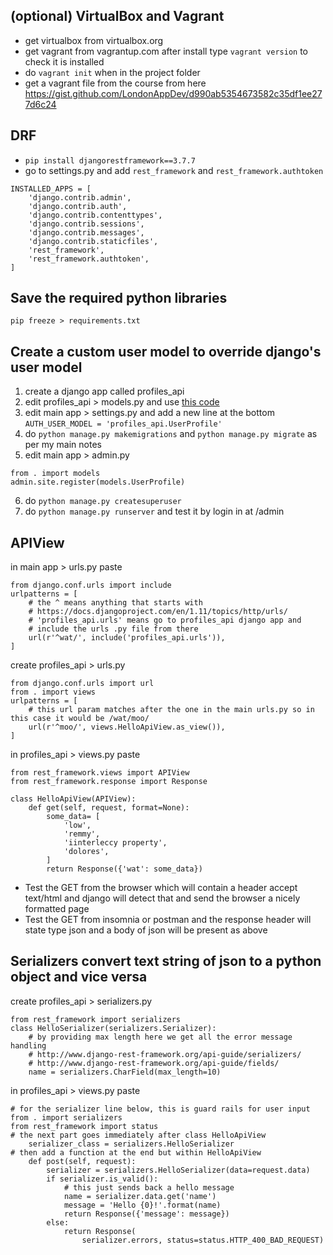 

## (optional) VirtualBox and Vagrant

- get virtualbox from virtualbox.org
- get vagrant from vagrantup.com
  after install type `vagrant version` to check it is installed
- do `vagrant init` when in the project folder
- get a vagrant file from the course from here https://gist.github.com/LondonAppDev/d990ab5354673582c35df1ee277d6c24



## DRF

- `pip install djangorestframework==3.7.7`
- go to settings.py and add `rest_framework` and `rest_framework.authtoken`


```
INSTALLED_APPS = [
    'django.contrib.admin',
    'django.contrib.auth',
    'django.contrib.contenttypes',
    'django.contrib.sessions',
    'django.contrib.messages',
    'django.contrib.staticfiles',
    'rest_framework',
    'rest_framework.authtoken',
]
```

## Save the required python libraries

`pip freeze > requirements.txt`

## Create a custom user model to override django's user model
1. create a django app called profiles_api
2. edit profiles_api > models.py   and use [this code](../profiles_api/models.py) 
3. edit main app > settings.py and add a new line at the bottom 
    `AUTH_USER_MODEL = 'profiles_api.UserProfile'`
4. do `python manage.py makemigrations` and `python manage.py migrate` as per my main notes
5. edit main app > admin.py 

```
from . import models
admin.site.register(models.UserProfile)
```
6. do `python manage.py createsuperuser`
7. do `python manage.py runserver` and test it by login in at /admin


## APIView
in main app > urls.py paste
```
from django.conf.urls import include
urlpatterns = [
    # the ^ means anything that starts with
    # https://docs.djangoproject.com/en/1.11/topics/http/urls/
    # 'profiles_api.urls' means go to profiles_api django app and 
    # include the urls .py file from there
    url(r'^wat/', include('profiles_api.urls')),
]
```
create profiles_api > urls.py 
```
from django.conf.urls import url
from . import views
urlpatterns = [
    # this url param matches after the one in the main urls.py so in this case it would be /wat/moo/
    url(r'^moo/', views.HelloApiView.as_view()),
]
```

in profiles_api > views.py paste
```
from rest_framework.views import APIView
from rest_framework.response import Response

class HelloApiView(APIView):
    def get(self, request, format=None):
        some_data= [
            'low',
            'remmy',
            'iinterleccy property',
            'dolores',
        ]
        return Response({'wat': some_data})
```

- Test the GET from the browser which will contain a header accept text/html and django will detect that and send the browser a nicely formatted page
- Test the GET from insomnia or postman and the response header will state type json and a body of json will be present as above 

## Serializers convert text string of json to a python object and vice versa

create profiles_api > serializers.py

```
from rest_framework import serializers
class HelloSerializer(serializers.Serializer):
    # by providing max length here we get all the error message handling
    # http://www.django-rest-framework.org/api-guide/serializers/
    # http://www.django-rest-framework.org/api-guide/fields/
    name = serializers.CharField(max_length=10)
```
in profiles_api > views.py paste
```
# for the serializer line below, this is guard rails for user input
from . import serializers
from rest_framework import status
# the next part goes immediately after class HelloApiView
    serializer_class = serializers.HelloSerializer
# then add a function at the end but within HelloApiView
    def post(self, request):
        serializer = serializers.HelloSerializer(data=request.data)
        if serializer.is_valid():
            # this just sends back a hello message
            name = serializer.data.get('name')
            message = 'Hello {0}!'.format(name)
            return Response({'message': message})
        else:
            return Response(
                serializer.errors, status=status.HTTP_400_BAD_REQUEST)
```







